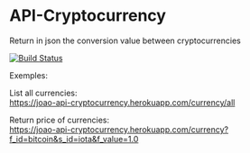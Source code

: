 # API-Cryptocurrency
Return in json the conversion value between cryptocurrencies

[![Build Status](https://travis-ci.org/JoaoV111/API-Cryptocurrency.svg?branch=master)](https://travis-ci.org/JoaoV111/API-Cryptocurrency)

Exemples:  
  
List all currencies:  
https://joao-api-cryptocurrency.herokuapp.com/currency/all
  
Return price of currencies:  
https://joao-api-cryptocurrency.herokuapp.com/currency?f_id=bitcoin&s_id=iota&f_value=1.0
